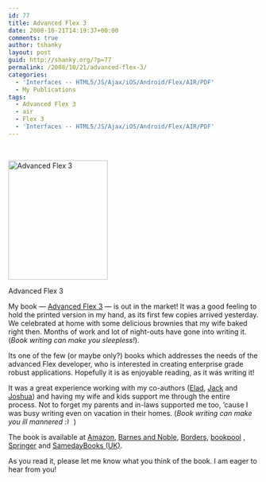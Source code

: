 ```yaml
---
id: 77
title: Advanced Flex 3
date: 2008-10-21T14:19:37+00:00
comments: true
author: tshanky
layout: post
guid: http://shanky.org/?p=77
permalink: /2008/10/21/advanced-flex-3/
categories:
  - 'Interfaces -- HTML5/JS/Ajax/iOS/Android/Flex/AIR/PDF'
  - My Publications
tags:
  - Advanced Flex 3
  - air
  - Flex 3
  - 'Interfaces -- HTML5/JS/Ajax/iOS/Android/Flex/AIR/PDF'
---
```

 

<div style="width: 210px" class="wp-caption alignleft">
  <a href="http://www.amazon.com/AdvancED-Flex-Advanced-Shashank-Tiwari/dp/1430210273/ref=sr_1_1?ie=UTF8&s=books&qid=1224555446&sr=1-1"><img title="Advanced Flex 3" src="http://www.friendsofed.com/img/cover/9781430210276.jpg" alt="Advanced Flex 3" width="200" height="240" /></a>
  
  <p class="wp-caption-text">
    Advanced Flex 3
  </p>
</div>

My book &#8212; <a title="Advanced Flex 3 at Amazon" href="http://www.amazon.com/AdvancED-Flex-Advanced-Shashank-Tiwari/dp/1430210273/ref=sr_1_1?ie=UTF8&s=books&qid=1224555446&sr=1-1" target="_blank">Advanced Flex 3</a> &#8212; is out in the market! It was a good feeling to hold the printed version in my hand, as its first few copies arrived yesterday. We celebrated at home with some delicious brownies that my wife baked right then. Months of work and lot of night-outs have gone into writing it. (_Book writing can make you sleepless!_).

Its one of the few (or maybe only?) books which addresses the needs of the advanced Flex developer, who is interested in creating enterprise grade robust applications. Hopefully it is as enjoyable reading, as it was writing it!

It was a great experience working with my co-authors (<a title="Elad Elrom" href="http://elromdesign.com/blog/about/" target="_blank">Elad</a>, <a title="Jack Herrington" href="http://jackherrington.com/about" target="_blank">Jack</a> and <a title="Jshua Mostafa" href="http://joshua.almirun.com/about" target="_blank">Joshua</a>) and having my wife and kids support me through the entire process. Not to forget my parents and in-laws supported me too, &#8217;cause I was busy writing even on vacation in their homes. (_Book writing can make you ill mannered <img src="http://shanky.org/wp-includes/images/smilies/simple-smile.png" alt=":)" class="wp-smiley" style="height: 1em; max-height: 1em;" />_ )

The book is available at <a title="Advanced Flex 3 at Amazon" href="http://www.amazon.com/AdvancED-Flex-Advanced-Shashank-Tiwari/dp/1430210273/ref=sr_1_1?ie=UTF8&s=books&qid=1224555446&sr=1-1" target="_blank">Amazon</a>, <a title="Advanced Flex 3 at Barnes and Noble" href="http://search.barnesandnoble.com/AdvancED-Flex-3/Shashank-Tiwari/e/9781430210276/?itm=1" target="_blank">Barnes and Noble</a>, [Borders](http://www.borders.com/online/store/SearchResults?type=1&contrib=Shashank+Tiwari "Advanced Flex 3 at Borders"), <a title="Advanced Flex 3 at bookpool" href="http://www.bookpool.com/ss/L?qs=S+Tiwari&qt=a" target="_blank">bookpool</a> , <a title="Advanced Flex 3 at Springer" href="http://www.springer.com/computer/security+and+cryptology/book/978-1-4302-1027-6" target="_blank">Springer</a> and <a title="Advanced Flex 3 at Sameday Books" href="http://www.samedaybooks.co.uk/details.php?isbn=1430210273" target="_blank">SamedayBooks (UK)</a>.

As you read it, please let me know what you think of the book. I am eager to hear from you!